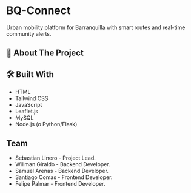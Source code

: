 # BQ-Connect
Urban mobility platform for Barranquilla with smart routes and real-time community alerts.

## 🚀 About The Project


## 🛠️ Built With

* HTML
* Tailwind CSS
* JavaScript
* Leaflet.js
* MySQL
* Node.js (o Python/Flask)

## Team 
* Sebastian Linero - Project Lead.
* Willman Giraldo - Backend Developer.
* Samuel Arenas - Backend Developer.
* Santiago Comas - Frontend Developer.
* Felipe Palmar - Frontend Developer.

